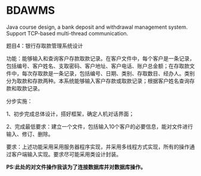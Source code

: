 # BDAWMS
Java course design, a bank deposit and withdrawal management system. Support TCP-based multi-thread communication.

题目4：银行存取款管理系统设计

功能：能够输入和查询客户存款取款记录。在客户文件中，每个客户是一条记录，包括编号、客户姓名、支取密码、客户地址、客户电话、账户总金额；在存取款文件中，每次存取款是一条记录，包括编号、日期、类别、存取数目、经办人。类别分为取款和存款两种。本系统能够输入客户存款或取款记录；根据客户姓名查询存款和取款记录。

分步实施：

1、初步完成总体设计，搭好框架，确定人机对话界面；

2、完成最低要求：建立一个文件，包括输入10个客户的必要信息，能对文件进行输入、修订、删除。

要求：上述功能采用采用服务器程序实现，并采用多线程方式实现，所有的操作通过客户端输入实现。要求尽可能采用类设计封装。

**PS:此处的对文件操作我该为了连接数据库并对数据库操作。**
